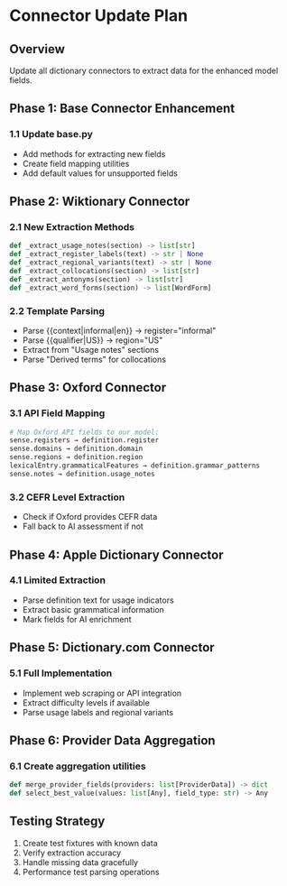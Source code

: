 # Connector Update Plan

## Overview
Update all dictionary connectors to extract data for the enhanced model fields.

## Phase 1: Base Connector Enhancement

### 1.1 Update base.py
- Add methods for extracting new fields
- Create field mapping utilities
- Add default values for unsupported fields

## Phase 2: Wiktionary Connector

### 2.1 New Extraction Methods
```python
def _extract_usage_notes(section) -> list[str]
def _extract_register_labels(text) -> str | None  
def _extract_regional_variants(text) -> str | None
def _extract_collocations(section) -> list[str]
def _extract_antonyms(section) -> list[str]
def _extract_word_forms(section) -> list[WordForm]
```

### 2.2 Template Parsing
- Parse {{context|informal|en}} → register="informal"
- Parse {{qualifier|US}} → region="US"
- Extract from "Usage notes" sections
- Parse "Derived terms" for collocations

## Phase 3: Oxford Connector

### 3.1 API Field Mapping
```python
# Map Oxford API fields to our model:
sense.registers → definition.register
sense.domains → definition.domain
sense.regions → definition.region
lexicalEntry.grammaticalFeatures → definition.grammar_patterns
sense.notes → definition.usage_notes
```

### 3.2 CEFR Level Extraction
- Check if Oxford provides CEFR data
- Fall back to AI assessment if not

## Phase 4: Apple Dictionary Connector

### 4.1 Limited Extraction
- Parse definition text for usage indicators
- Extract basic grammatical information
- Mark fields for AI enrichment

## Phase 5: Dictionary.com Connector

### 5.1 Full Implementation
- Implement web scraping or API integration
- Extract difficulty levels if available
- Parse usage labels and regional variants

## Phase 6: Provider Data Aggregation

### 6.1 Create aggregation utilities
```python
def merge_provider_fields(providers: list[ProviderData]) -> dict
def select_best_value(values: list[Any], field_type: str) -> Any
```

## Testing Strategy

1. Create test fixtures with known data
2. Verify extraction accuracy
3. Handle missing data gracefully
4. Performance test parsing operations